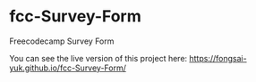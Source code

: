 # fcc-Survey-Form
Freecodecamp Survey Form

You can see the live version of this project here: https://fongsai-yuk.github.io/fcc-Survey-Form/
